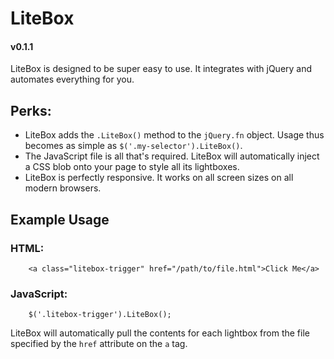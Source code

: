 # LiteBox
#### v0.1.1
LiteBox is designed to be super easy to use.  It integrates with jQuery and automates everything for you.

## Perks:

- LiteBox adds the `.LiteBox()` method to the `jQuery.fn` object.  Usage thus becomes as simple as `$('.my-selector').LiteBox()`.
- The JavaScript file is all that's required.  LiteBox will automatically inject a CSS blob onto your page to style all its lightboxes.
- LiteBox is perfectly responsive.  It works on all screen sizes on all modern browsers.

## Example Usage
### HTML:

```
	<a class="litebox-trigger" href="/path/to/file.html">Click Me</a>
```

### JavaScript:

```
	$('.litebox-trigger').LiteBox();
```

LiteBox will automatically pull the contents for each lightbox from the file specified by the `href` attribute on the `a` tag.
